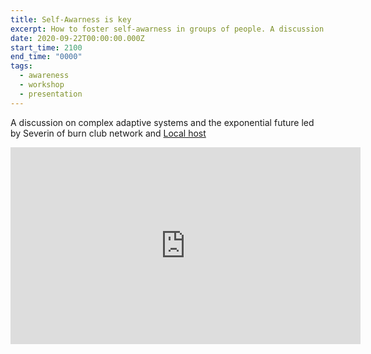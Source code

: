 ```yaml
---
title: Self-Awarness is key
excerpt: How to foster self-awarness in groups of people. A discussion led by Severin on self-awareness in groups.
date: 2020-09-22T00:00:00.000Z
start_time: 2100
end_time: "0000"
tags:
  - awareness
  - workshop
  - presentation
---
```


A discussion on complex adaptive systems and the exponential future led by Severin of burn club network and [Local host](https://www.local-host.io/)

<iframe width="560" height="315" src="https://www.youtube.com/embed/WgqAnaOORGA" frameborder="0" allow="accelerometer; autoplay; clipboard-write; encrypted-media; gyroscope; picture-in-picture" allowfullscreen></iframe>